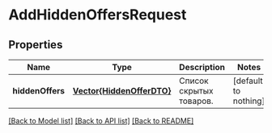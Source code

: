 # AddHiddenOffersRequest


## Properties
Name | Type | Description | Notes
------------ | ------------- | ------------- | -------------
**hiddenOffers** | [**Vector{HiddenOfferDTO}**](HiddenOfferDTO.md) | Список скрытых товаров.  | [default to nothing]


[[Back to Model list]](../README.md#models) [[Back to API list]](../README.md#api-endpoints) [[Back to README]](../README.md)


